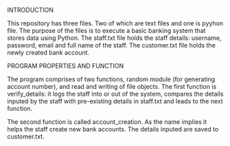 INTRODUCTION

This repository has three files. Two of which are text files and one is pyyhon file. The purpose of the files is to execute a basic banking system that stores data using Python. The staff.txt file holds the staff details: username, password, email and full name of the staff. The customer.txt file holds the newly created bank account.

PROGRAM PROPERTIES AND FUNCTION

The program comprises of two functions, random module (for generating account number), and read and writing of file objects. The first function is verify_details: it logs the staff into or out of the system, compares the details inputed by the staff with pre-existing details in staff.txt and leads to the next function.

The second function is called account_creation. As the name implies it helps the staff create new bank accounts. The details inputed are saved to customer.txt.
